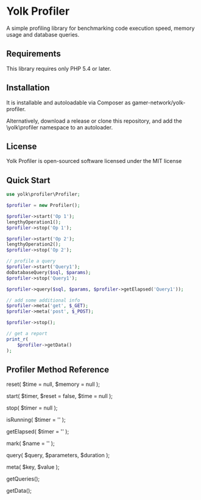 
# Yolk Profiler

A simple profiling library for benchmarking code execution speed, memory usage and database queries.

## Requirements

This library requires only PHP 5.4 or later.

## Installation

It is installable and autoloadable via Composer as gamer-network/yolk-profiler.

Alternatively, download a release or clone this repository, and add the \yolk\profiler namespace to an autoloader.

## License

Yolk Profiler is open-sourced software licensed under the MIT license

## Quick Start

```php
use yolk\profiler\Profiler;

$profiler = new Profiler();

$profiler->start('Op 1');
lengthyOperation1();
$profiler->stop('Op 1');

$profiler->start('Op 2');
lengthyOperation2();
$profiler->stop('Op 2');

// profile a query
$profiler->start('Query1');
doDatabaseQuery($sql, $params);
$profiler->stop('Query1');

$profiler->query($sql, $params, $profiler->getElapsed('Query1'));

// add some additional info
$profiler->meta('get', $_GET);
$profiler->meta('post', $_POST);

$profiler->stop();

// get a report
print_r(
	$profiler->getData()
);
```

## Profiler Method Reference

reset( $time = null, $memory = null );

start( $timer, $reset = false, $time = null );

stop( $timer = null );

isRunning( $timer = '' );

getElapsed( $timer = '' );

mark( $name = '' );

query( $query, $parameters, $duration );

meta( $key, $value );

getQueries();

getData();

